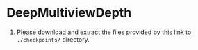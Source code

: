 # DeepMultiviewDepth
1. Please download and extract the files provided by this [link](https://drive.google.com/file/d/1mNiZaDtmzxNSjHGUAZy9qwQ8Ek3ffJJO/view?usp=sharing) to `./checkpoints/` directory.
